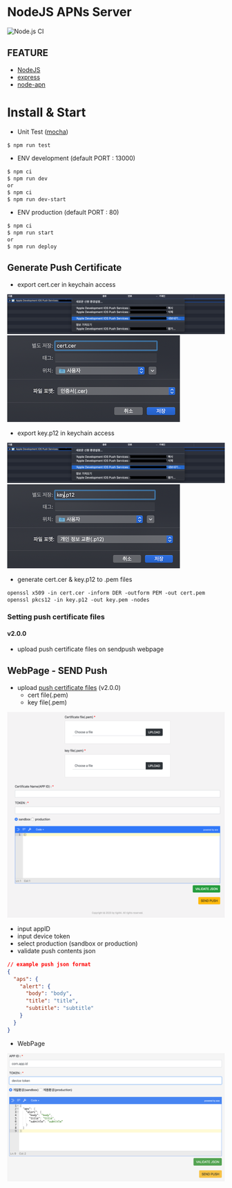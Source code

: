 # NodeJS APNs Server

![Node.js CI](https://github.com/tigi44/NodeJS_APNs_Server/workflows/Node.js%20CI/badge.svg)

## FEATURE
- [NodeJS](https://nodejs.org)
- [express](https://www.npmjs.com/package/express)
- [node-apn](https://www.npmjs.com/package/apn)

# Install & Start

- Unit Test ([mocha](https://www.npmjs.com/package/mocha))
```shell
$ npm run test
```

- ENV development (default PORT : 13000)
```shell
$ npm ci
$ npm run dev
or
$ npm ci
$ npm run dev-start
```

- ENV production (default PORT : 80)
```shell
$ npm ci
$ npm run start
or
$ npm run deploy
```

## Generate Push Certificate
- export cert.cer in keychain access

![Image](./images/push_certificate.png)
![Image](./images/cert_cer.png)

- export key.p12 in keychain access

![Image](./images/push_certificate.png)
![Image](./images/key_p12.png)

- generate cert.cer & key.p12 to .pem files
```
openssl x509 -in cert.cer -inform DER -outform PEM -out cert.pem
openssl pkcs12 -in key.p12 -out key.pem -nodes
```

### Setting push certificate files

#### v2.0.0
- upload push certificate files on sendpush webpage

## WebPage - SEND Push

- upload [push certificate files](#generate-push-certificate) (v2.0.0)
  - cert file(.pem)
  - key file(.pem)

![Image](./images/index_v2_0_1.png)

- input appID
- input device token
- select production (sandbox or production)
- validate push contents json
```json
// example push json format
{
  "aps": {
    "alert": {
      "body": "body",
      "title": "title",
      "subtitle": "subtitle"
    }
  }
}
```

- WebPage

![Image](./images/index.png)

